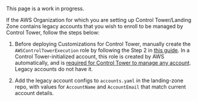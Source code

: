 <div class="confluence-information-macro confluence-information-macro-note">

<span class="aui-icon aui-icon-small aui-iconfont-warning confluence-information-macro-icon"></span>

<div class="confluence-information-macro-body">

This page is a work in progress.

</div>

</div>

If the AWS Organization for which you are setting up Control
Tower/Landing Zone contains legacy accounts that you wish to enroll to
be managed by Control Tower, follow the steps below:

1.  Before deploying Customizations for Control Tower, manually create
    the `AWSControlTowerExecution` role by following the Step 2 in [this
    guide](https://docs.aws.amazon.com/controltower/latest/userguide/enroll-manually.html).
    In a Control Tower-initialized account, this role is created by AWS
    automatically, and is [required for Control Tower to manage any
    account](https://docs.aws.amazon.com/controltower/latest/userguide/roles-how.html).
    Legacy accounts do not have it.

2.  Add the legacy account configs to `accounts.yaml` in the
    landing-zone repo, with values for `AccountName` and `AccountEmail`
    that match current account details.
